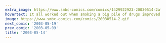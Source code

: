 ```yaml
---
extra_image: https://www.smbc-comics.com/comics/1429922923-20030514-2after.png
hovertext: It all worked out when smoking a big pile of drugs improved everyone's self esteem.
image: https://www.smbc-comics.com/comics/20030514-2.gif
next_comic: '2003-05-19'
prev_comic: '2003-05-09'
title: '2003-05-14'
---
```


